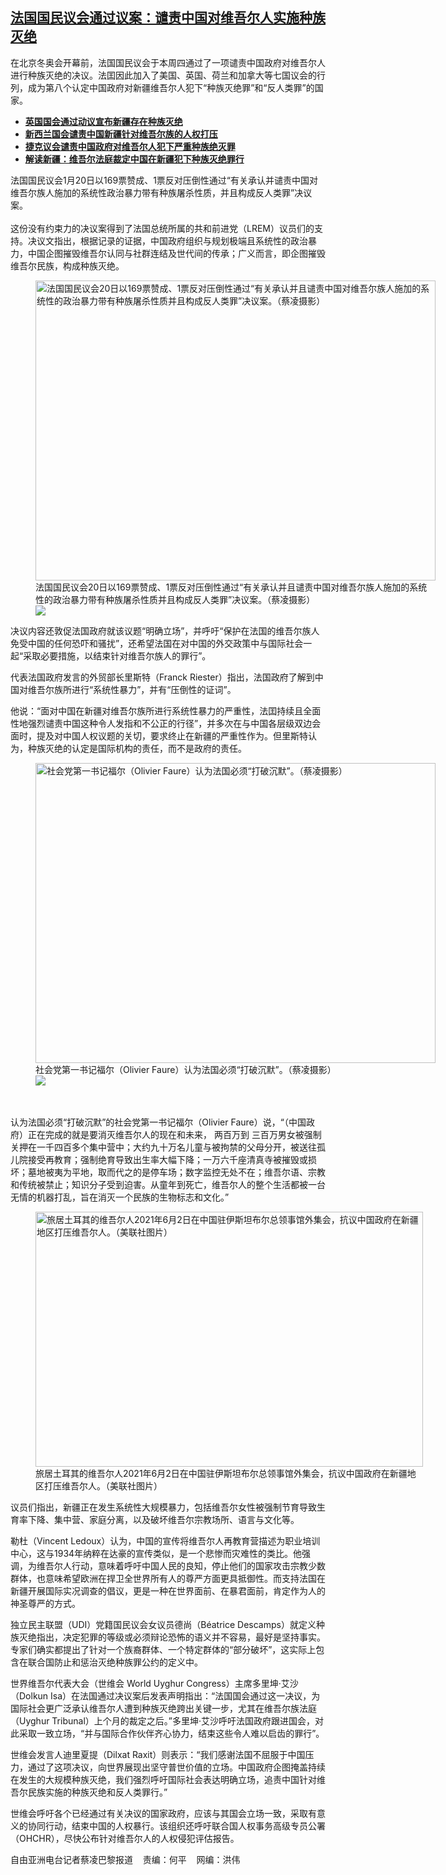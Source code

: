 <!--1642708980000-->
[法国国民议会通过议案：谴责中国对维吾尔人实施种族灭绝](https://www.rfa.org/mandarin/yataibaodao/shaoshuminzu/cl2-01202022104042.html)
------

<p></p><p>在北京冬奥会开幕前，法国国民议会于本周四通过了一项谴责中国政府对维吾尔人进行种族灭绝的决议。法囯因此加入了美国、英国、荷兰和加拿大等七国议会的行列，成为第八个认定中国政府对新疆维吾尔人犯下<span>“</span>种族灭绝罪”和“反人类罪”的国家。</p><p></p><ul><li><a href="https://www.rfa.org/mandarin/yataibaodao/shaoshuminzu/cl-04232021104239.html"><strong>英国国会通过动议宣布新疆存在种族灭绝</strong></a></li><li><strong><a href="https://www.rfa.org/mandarin/Xinwen/2-05062021104737.html">新西兰国会谴责中国新疆针对维吾尔族的人权打压</a></strong></li><li><a href="https://www.rfa.org/mandarin/yataibaodao/junshiwaijiao/cl-06162021132154.html"><strong>捷克议会谴责中国政府对维吾尔人犯下严重种族绝灭罪</strong></a></li><li><strong><a href="https://www.rfa.org/mandarin/zhuanlan/jieduxinjiang/xj-12242021132454.html">解读新疆：维吾尔法庭裁定中国在新疆犯下种族灭绝罪行</a></strong><strong><a href="https://www.rfa.org/mandarin/yataibaodao/shaoshuminzu/hx-01052022100127.html"></a></strong></li></ul><p></p><p>法国国民议会1月<span>20</span>日以169票赞成、1票反对压倒性通过“有关承认并谴责中国对维吾尔族人施加的系统性政治暴力带有种族屠杀性质，并且构成反人类罪”决议案。<span><br/><br/></span><span>这份没有约束力的决议案得到了法国总统所属的共和前进党（</span><span>LREM</span><span>）议员们的支持。决议文指出，根据记录的证据，中国政府组织与规划极端且系统性的政治暴力，中国企图摧毁维吾尔认同与社群连结及世代间的传承；广义而言，即企图摧毁维吾尔民族，构成种族灭绝。</span></p><p><span><figure class="image-richtext image-inline captioned" style="width:640px;"><img alt="法国国民议会20日以169票赞成、1票反对压倒性通过“有关承认并且谴责中国对维吾尔族人施加的系统性的政治暴力带有种族屠杀性质并且构成反人类罪”决议案。（蔡凌摄影）" height="480" src="https://www.rfa.org/mandarin/yataibaodao/shaoshuminzu/cl2-01202022104042.html/img_0614.jpg/@@images/94f6c155-f495-4c11-b201-c8efbf29feb2.jpeg" title="IMG_0614.jpg" width="640"/><figcaption class="image-caption">法国国民议会20日以169票赞成、1票反对压倒性通过“有关承认并且谴责中国对维吾尔族人施加的系统性的政治暴力带有种族屠杀性质并且构成反人类罪”决议案。（蔡凌摄影）</figcaption><small></small><div id="zoomattribute"><a data-caption="法国国民议会20日以169票赞成、1票反对压倒性通过“有关承认并且谴责中国对维吾尔族人施加的系统性的政治暴力带有种族屠杀性质并且构成反人类罪”决议案。（蔡凌摄影）" data-fancybox="" href="https://www.rfa.org/mandarin/yataibaodao/shaoshuminzu/cl2-01202022104042.html/img_0614.jpg" id="single_image" title="法国国民议会20日以169票赞成、1票反对压倒性通过“有关承认并且谴责中国对维吾尔族人施加的系统性的政治暴力带有种族屠杀性质并且构成反人类罪”决议案。（蔡凌摄影）"><img src="/++plone++rfa-resources/img/icon-zoom.png"/></a></div></figure></span></p><p><span><span><span>决议内容还敦促法国政府就该议题</span></span>“明确立场”，并呼吁“保护在法国的维吾尔族人免受中国的任何恐吓和骚扰”，还希望法国在对中国的外交政策中与国际社会一起“采取必要措施，以结束针对维吾尔族人的罪行”。</span></p><p><span><span><span>代表法国政府发言的外贸部长里斯特（</span></span>Franck Riester）指出，法国政府了解到中国对维吾尔族所进行“系统性暴力”，并有“压倒性的证词”。</span></p><p><span>他说：</span><span>“</span><span>面对中国在新疆对维吾尔族所进行系统性暴力的严重性，法囯持续且全面性地强烈谴责中国这种令人发指和不公正的行径</span><span>”</span><span>，并多次在与中国各层级双边会面时，提及对中国人权议题的关切，要求终止在新疆的严重性作为。但里斯特认为，种族灭绝的认定是国际机构的责任，而不是政府的责任。</span><span></span></p><p><span><figure class="image-richtext image-inline captioned" style="width:640px;"><img alt="社会党第一书记福尔（Olivier Faure）认为法国必须“打破沉默”。（蔡凌摄影）" height="480" src="https://www.rfa.org/mandarin/yataibaodao/shaoshuminzu/cl2-01202022104042.html/img_0617.jpg/@@images/1dfd2b74-adf4-4c67-8c24-acec16d98777.jpeg" title="IMG_0617.jpg" width="640"/><figcaption class="image-caption">社会党第一书记福尔（Olivier Faure）认为法国必须“打破沉默”。（蔡凌摄影）</figcaption><small></small><div id="zoomattribute"><a data-caption="社会党第一书记福尔（Olivier Faure）认为法国必须“打破沉默”。（蔡凌摄影）" data-fancybox="" href="https://www.rfa.org/mandarin/yataibaodao/shaoshuminzu/cl2-01202022104042.html/img_0617.jpg" id="single_image" title="社会党第一书记福尔（Olivier Faure）认为法国必须“打破沉默”。（蔡凌摄影）"><img src="/++plone++rfa-resources/img/icon-zoom.png"/></a></div></figure><br/><br/></span><span>认为法国必须</span><span>“</span><span>打破沉默</span><span>”</span><span>的社会党第一书记福尔（</span><span>Olivier Faure</span><span>）说，</span><span>“</span><span>（中国政府）正在完成的就是要消灭维吾尔人的现在和未来，</span><span> 两百</span><span>万</span><span><span>到</span></span><span> 三百</span><span>万男女被强制关押在一千四百</span><span></span><span>多个集中营中；大约九十</span><span></span><span>万名儿童与被拘禁的父母分开，被送往孤儿院接受再教育；强制绝育导致出生率大幅下降；一万六千</span><span></span><span>座清真寺被摧毁或损坏；墓地被夷为平地，取而代之的是停车场；数字监控无处不在；维吾尔语、宗教和传统被禁止；知识分子受到迫害。从童年到死亡，维吾尔人的整个生活都被一台无情的机器打乱，旨在消灭一个民族的生物标志和文化。</span><span>”</span></p><p><span><figure class="image-richtext image-inline captioned" style="width:620px;"><img alt="旅居土耳其的维吾尔人2021年6月2日在中国驻伊斯坦布尔总领事馆外集会，抗议中国政府在新疆地区打压维吾尔人。（美联社图片）" height="408" src="https://www.rfa.org/mandarin/yataibaodao/shaoshuminzu/cl2-01202022104042.html/cl0120.jpg/@@images/1770df5b-4a8c-411f-bf26-4fd2ee2e2595.jpeg" title="cl0120.jpg" width="620"/><figcaption class="image-caption">旅居土耳其的维吾尔人2021年6月2日在中国驻伊斯坦布尔总领事馆外集会，抗议中国政府在新疆地区打压维吾尔人。（美联社图片）</figcaption><small></small></figure></span></p><p><span><span><span>议员们指出，新疆正在发生系统性大规模暴力，包括维吾尔女性被强制节育导致生育率下降、集中营、家庭分离，以及破坏维吾尔宗教场所、语言与文化等。</span></span></span></p><p><span>勒杜（</span><span>Vincent Ledoux</span><span>）认为，中国的宣传将维吾尔人再教育营描述为职业培训中心，这与</span><span>1934</span><span>年纳粹在达豪的宣传类似，是一个悲惨而灾难性的类比。他强调，为维吾尔人行动，意味着呼吁中国人民的良知，停止他们的国家攻击宗教少数群体，也意味希望欧洲在捍卫全世界所有人的尊严方面更具抵御性。而支持法国在新疆开展国际实况调查的倡议，更是一种在世界面前、在暴君面前，肯定作为人的神圣尊严的方式。</span></p><p><span><span><span>独立民主联盟（</span></span>UDI）党籍国民议会女议员德尚（Béatrice Descamps）就定义种族灭绝指出，决定犯罪的等级或必须辩论恐怖的语义并不容易，最好是坚持事实。专家们确实都提出了针对一个族裔群体、一个特定群体的“部分破坏”，这实际上包含在联合国防止和惩治灭绝种族罪公约的定义中。</span></p><p><span><span><span>世界维吾尔代表大会（世维会</span></span> World Uyghur Congress）主席多里坤·艾沙（Dolkun Isa）在法国通过决议案后发表声明指出：“法国国会通过这一决议，为国际社会更广泛承认维吾尔人遭到种族灭绝跨出关键一步，尤其在维吾尔族法庭（Uyghur Tribunal）上个月的裁定之后。”多里坤·艾沙呼吁法国政府跟进国会，对此采取一致立场，“并与国际合作伙伴齐心协力，结束这些令人难以启齿的罪行”。</span></p><p><span><span><span>世维会发言人迪里夏提（</span></span>Dilxat Raxit）则表示：“我们感谢法国不屈服于中国压力，通过了这项决议，向世界展现出坚守普世价值的立场。中国政府企图掩盖持续在发生的大规模种族灭绝，我们强烈呼吁国际社会表达明确立场，追责中国针对维吾尔民族实施的种族灭绝和反人类罪行。”</span></p><p><span><span><span>世维会呼吁各个已经通过有关决议的国家政府，应该与其国会立场一致，采取有意义的协同行动，结束中国的人权暴行。该组织还呼吁联合国人权事务高级专员公署（</span></span>OHCHR），尽快公布针对维吾尔人的人权侵犯评估报告。</span></p><p></p><p><span><span><span>自由亚洲电台记者蔡凌巴黎报道    责编：何平    网编：洪伟</span></span></span></p>
